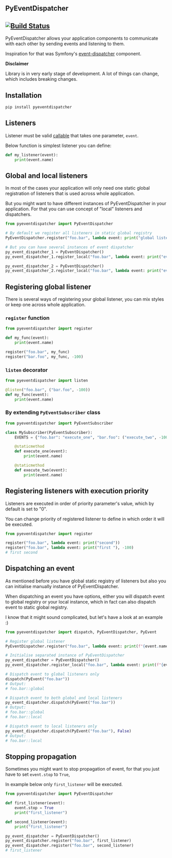PyEventDispatcher
---

[![Build Status](https://travis-ci.org/whisller/pyeventdispatcher.svg?branch=master)](https://travis-ci.org/whisller/pyeventdispatcher)
---

PyEventDispatcher allows your application components to communicate with each
other by sending events and listening to them.

Inspiration for that was Symfony's [event-dispatcher](https://symfony.com/doc/current/components/event_dispatcher.html) component.

**Disclaimer**

Library is in very early stage of development. A lot of things can change, which includes breaking changes.

## Installation
```bash
pip install pyeventdispatcher
```

## Listeners
Listener must be valid [callable](https://docs.python.org/3/library/functions.html#callable) that takes one parameter, `event`.

Below function is simplest listener you can define:
```python
def my_listener(event):
    print(event.name)
``` 

## Global and local listeners
In most of the cases your application will only need one static global registration of listeners that is used across
whole application.

But you might want to have different instances of PyEventDispatcher in your application. 
For that you can use concept of "local" listeners and dispatchers.

```python
from pyeventdispatcher import PyEventDispatcher

# By default we register all listeners in static global registry
PyEventDispatcher.register("foo.bar", lambda event: print("global listener"))

# But you can have several instances of event dispatcher
py_event_dispatcher_1 = PyEventDispatcher()
py_event_dispatcher_1.register_local("foo.bar", lambda event: print("event dispatcher 1"))

py_event_dispatcher_2 = PyEventDispatcher()
py_event_dispatcher_2.register_local("foo.bar", lambda event: print("event dispatcher 2"))
```

## Registering global listener
There is several ways of registering your global listener, you can mix styles or keep one across whole application.

### `register` function
```python
from pyeventdispatcher import register

def my_func(event):
    print(event.name)

register("foo.bar", my_func)
register("bar.foo", my_func, -100)
```

### `listen` decorator
```python
from pyeventdispatcher import listen

@listen("foo.bar", ("bar.foo", -100))
def my_func(event):
    print(event.name)
```

### By extending `PyEventSubscriber` class
```python
from pyeventdispatcher import PyEventSubscriber

class MySubscriber(PyEventSubscriber):
    EVENTS = {"foo.bar": "execute_one", "bar.foo": ("execute_two", -100)}

    @staticmethod
    def execute_one(event):
        print(event.name)

    @staticmethod
    def execute_two(event):
        print(event.name)
```

## Registering listeners with execution priority
Listeners are executed in order of priority parameter's value, which by default is set to "0".

You can change priority of registered listener to define in which order it will be executed.

```python
from pyeventdispatcher import register

register("foo.bar", lambda event: print("second"))
register("foo.bar", lambda event: print("first "), -100)
# first second
```

## Dispatching an event
As mentioned before you have global static registry of listeners but also you can initialise manually instance of
PyEventDispatcher. 

When dispatching an event you have options, either you will dispatch event to global registry or your local instance, 
which in fact can also dispatch event to static global registry. 

I know that it might sound complicated, but let's have a look at an example :)

```python
from pyeventdispatcher import dispatch, PyEventDispatcher, PyEvent

# Register global listener
PyEventDispatcher.register("foo.bar", lambda event: print(f"{event.name}::global"))

# Initialise separated instance of PyEventDispatcher
py_event_dispatcher = PyEventDispatcher()
py_event_dispatcher.register_local("foo.bar", lambda event: print(f"{event.name}::local"))

# Dispatch event to global listeners only
dispatch(PyEvent("foo.bar"))
# Output: 
# foo.bar::global

# Dispatch event to both global and local listeners
py_event_dispatcher.dispatch(PyEvent("foo.bar"))
# Output: 
# foo.bar::global
# foo.bar::local

# Dispatch event to local listeners only
py_event_dispatcher.dispatch(PyEvent("foo.bar"), False)
# Output:
# foo.bar::local
```

## Stopping propagation
Sometimes you might want to stop propagation of event, for that you just have to set `event.stop` to `True`,

In example below only `first_listener` will be executed.

```python
from pyeventdispatcher import PyEventDispatcher

def first_listener(event):
    event.stop = True
    print("first_listener")

def second_listener(event):
    print("first_listener")

py_event_dispatcher = PyEventDispatcher()
py_event_dispatcher.register("foo.bar", first_listener)
py_event_dispatcher.register("foo.bar", second_listener)
# first_listener
```